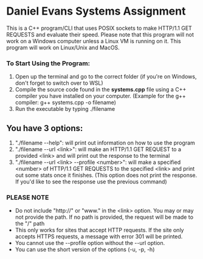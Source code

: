 # **Daniel Evans Systems Assignment**

This is a C++ program/CLI that uses POSIX sockets to make HTTP/1.1 GET REQUESTS and evaluate their speed.
Please note that this program will not work on a Windows computer unless a Linux VM is running on it.
This program will work on Linux/Unix and MacOS.

### **To Start Using the Program:**
1. Open up the terminal and go to the correct folder (if you're on Windows, don't forget to switch over to WSL)
1. Compile the source code found in the **systems.cpp** file using a C++ compiler you have installed on your computer. 
(Example for the g++ compiler: g++ systems.cpp -o filename)
1. Run the executable by typing ./filename
## You have 3 options:
1. "./filename --help": will print out information on how to use the program
1. "./filename --url \<link>": will make an HTTP/1.1 GET REQUEST to a provided \<link> and will print out the response to the terminal
1. "./filename --url \<link> --profile \<number>": will make a specified \<number> of HTTP/1.1 GET REQUESTS to the specified \<link> and print out some stats once it finishes. (This option does not print the response. If you'd like to see the response use the previous command) 

### PLEASE NOTE
* Do not include "http://" or "www." in the \<link> option. You may or may not provide the path. If no path is provided, the request will be made to the "/" path
* This only works for sites that accept HTTP requests. If the site only accepts HTTPS requests, a message with error 301 will be printed.
* You cannot use the --profile option without the --url option.
* You can use the short version of the options (-u, -p, -h)
